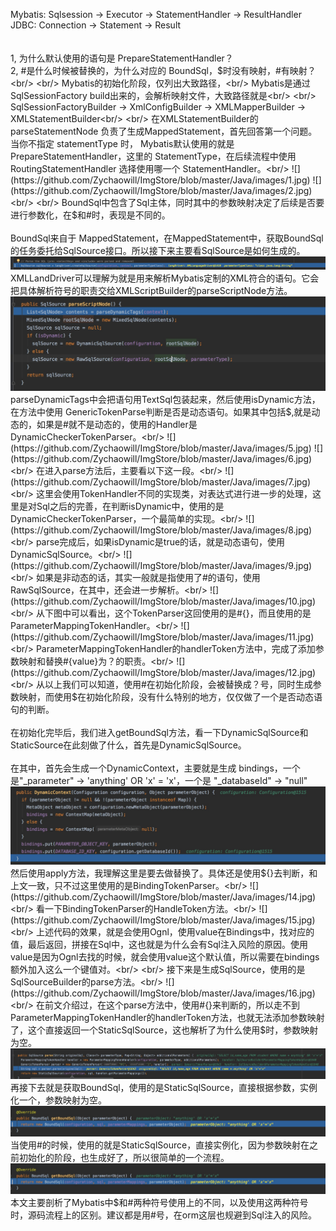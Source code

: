 Mybatis: Sqlsession -> Executor -> StatementHandler -> ResultHandler<br/>
JDBC: Connection -> Statement -> Result<br/>
<br/>
<br/>
1, 为什么默认使用的语句是 PrepareStatementHandler？<br/>
2, #是什么时候被替换的，为什么对应的 BoundSql，$时没有映射，#有映射？<br/>
<br/>
Mybatis的初始化阶段，仅列出大致路径，<br/>
Mybatis是通过SqlSessionFactory build出来的，会解析映射文件，大致路径就是<br/>
<br/>
SqlSessionFactoryBuilder -> XmlConfigBuilder -> XMLMapperBuilder -> XMLStatementBuilder<br/>
<br/>
在XMLStatementBuilder的 parseStatementNode 负责了生成MappedStatement，首先回答第一个问题。当你不指定 statementType 时， Mybatis默认使用的就是 PrepareStatementHandler，这里的 StatementType，在后续流程中使用 RoutingStatementHandler 选择使用哪一个 StatementHandler。<br/>
![](https://github.com/Zychaowill/ImgStore/blob/master/Java/images/1.jpg)
![](https://github.com/Zychaowill/ImgStore/blob/master/Java/images/2.jpg)
<br/>
<br/>
BoundSql中包含了Sql主体，同时其中的参数映射决定了后续是否要进行参数化，在$和#时，表现是不同的。<br/>
<br/>
BoundSql来自于 MappedStatement，在MappedStatement中，获取BoundSql的任务委托给SqlSource接口。所以接下来主要看SqlSource是如何生成的。<br/>
![](https://github.com/Zychaowill/ImgStore/blob/master/Java/images/3.jpg)
<br/>
XMLLandDriver可以理解为就是用来解析Mybatis定制的XML符合的语句。它会把具体解析符号的职责交给XMLScriptBuilder的parseScriptNode方法。<br/>
![](https://github.com/Zychaowill/ImgStore/blob/master/Java/images/4.jpg)
<br/>
parseDynamicTags中会把语句用TextSql包装起来，然后使用isDynamic方法，在方法中使用 GenericTokenParse判断是否是动态语句。如果其中包括$,就是动态的，如果是#就不是动态的，使用的Handler是DynamicCheckerTokenParser。<br/>
![](https://github.com/Zychaowill/ImgStore/blob/master/Java/images/5.jpg)
![](https://github.com/Zychaowill/ImgStore/blob/master/Java/images/6.jpg)
<br/>
在进入parse方法后，主要看以下这一段。<br/>
![](https://github.com/Zychaowill/ImgStore/blob/master/Java/images/7.jpg)
<br/>
这里会使用TokenHandler不同的实现类，对表达式进行进一步的处理，这里是对Sql之后的完善，在判断isDynamic中，使用的是DynamicCheckerTokenParser，一个最简单的实现。<br/>
![](https://github.com/Zychaowill/ImgStore/blob/master/Java/images/8.jpg)
<br/>
parse完成后，如果isDynamic是true的话，就是动态语句，使用DynamicSqlSource。<br/>
![](https://github.com/Zychaowill/ImgStore/blob/master/Java/images/9.jpg)
<br/>
如果是非动态的话，其实一般就是指使用了#的语句，使用RawSqlSource，在其中，还会进一步解析。<br/>
![](https://github.com/Zychaowill/ImgStore/blob/master/Java/images/10.jpg)
<br/>
从下图中可以看出，这个TokenParser这回使用的是#{}，而且使用的是ParameterMappingTokenHandler。<br/>
![](https://github.com/Zychaowill/ImgStore/blob/master/Java/images/11.jpg)
<br/>
ParameterMappingTokenHandler的handlerToken方法中，完成了添加参数映射和替换#{value}为？的职责。<br/>
![](https://github.com/Zychaowill/ImgStore/blob/master/Java/images/12.jpg)
<br/>
从以上我们可以知道，使用#在初始化阶段，会被替换成？号，同时生成参数映射，而使用$在初始化阶段，没有什么特别的地方，仅仅做了一个是否动态语句的判断。<br/>
<br/>
在初始化完毕后，我们进入getBoundSql方法，看一下DynamicSqlSource和StaticSource在此刻做了什么，首先是DynamicSqlSource。<br/>
<br/>
在其中，首先会生成一个DynamicContext，主要就是生成 bindings，一个是"_parameter" -> 'anything' OR 'x' = 'x'，一个是 "_databaseId" ->  "null"<br/>
![](https://github.com/Zychaowill/ImgStore/blob/master/Java/images/13.jpg)
<br/>
然后使用apply方法，我理解这里是要去做替换了。具体还是使用${}去判断，和上文一致，只不过这里使用的是BindingTokenParser。<br/>
![](https://github.com/Zychaowill/ImgStore/blob/master/Java/images/14.jpg)
<br/>
看一下BindingTokenParser的HandleToken方法。<br/>
![](https://github.com/Zychaowill/ImgStore/blob/master/Java/images/15.jpg)
<br/>
上述代码的效果，就是会使用Ognl，使用value在Bindings中，找对应的值，最后返回，拼接在Sql中，这也就是为什么会有Sql注入风险的原因。使用value是因为Ognl去找的时候，就会使用value这个默认值，所以需要在bindings额外加入这么一个键值对。<br/>
<br/>
接下来是生成SqlSource，使用的是SqlSourceBuilder的parse方法。<br/>
![](https://github.com/Zychaowill/ImgStore/blob/master/Java/images/16.jpg)
<br/>
在前文介绍过，在这个parse方法中，使用#{}来判断的，所以走不到ParameterMappingTokenHandler的handlerToken方法，也就无法添加参数映射了，这个直接返回一个StaticSqlSource，这也解析了为什么使用$时，参数映射为空。<br/>
![](https://github.com/Zychaowill/ImgStore/blob/master/Java/images/17.jpg)
<br/>
再接下去就是获取BoundSql，使用的是StaticSqlSource，直接根据参数，实例化一个，参数映射为空。<br/>
![](https://github.com/Zychaowill/ImgStore/blob/master/Java/images/18.jpg)
<br/>
当使用#的时候，使用的就是StaticSqlSource，直接实例化，因为参数映射在之前初始化的阶段，也生成好了，所以很简单的一个流程。<br/>
![](https://github.com/Zychaowill/ImgStore/blob/master/Java/images/19.jpg)
<br/>
本文主要剖析了Mybatis中$和#两种符号使用上的不同，以及使用这两种符号时，源码流程上的区别。建议都是用#号，在orm这层也规避到Sql注入的风险。
